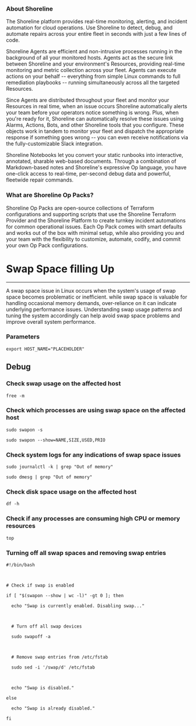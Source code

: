 
### About Shoreline
The Shoreline platform provides real-time monitoring, alerting, and incident automation for cloud operations. Use Shoreline to detect, debug, and automate repairs across your entire fleet in seconds with just a few lines of code.

Shoreline Agents are efficient and non-intrusive processes running in the background of all your monitored hosts. Agents act as the secure link between Shoreline and your environment's Resources, providing real-time monitoring and metric collection across your fleet. Agents can execute actions on your behalf -- everything from simple Linux commands to full remediation playbooks -- running simultaneously across all the targeted Resources.

Since Agents are distributed throughout your fleet and monitor your Resources in real time, when an issue occurs Shoreline automatically alerts your team before your operators notice something is wrong. Plus, when you're ready for it, Shoreline can automatically resolve these issues using Alarms, Actions, Bots, and other Shoreline tools that you configure. These objects work in tandem to monitor your fleet and dispatch the appropriate response if something goes wrong -- you can even receive notifications via the fully-customizable Slack integration.

Shoreline Notebooks let you convert your static runbooks into interactive, annotated, sharable web-based documents. Through a combination of Markdown-based notes and Shoreline's expressive Op language, you have one-click access to real-time, per-second debug data and powerful, fleetwide repair commands.

### What are Shoreline Op Packs?
Shoreline Op Packs are open-source collections of Terraform configurations and supporting scripts that use the Shoreline Terraform Provider and the Shoreline Platform to create turnkey incident automations for common operational issues. Each Op Pack comes with smart defaults and works out of the box with minimal setup, while also providing you and your team with the flexibility to customize, automate, codify, and commit your own Op Pack configurations.

# Swap Space filling Up
---

A swap space issue in Linux occurs when the system's usage of swap space becomes problematic or inefficient. while swap space is valuable for handling occasional memory demands, over-reliance on it can indicate underlying performance issues. Understanding swap usage patterns and tuning the system accordingly can help avoid swap space problems and improve overall system performance.

### Parameters
```shell
export HOST_NAME="PLACEHOLDER"
```

## Debug

### Check swap usage on the affected host
```shell
free -m
```

### Check which processes are using swap space on the affected host
```shell
sudo swapon -s

sudo swapon --show=NAME,SIZE,USED,PRIO
```

### Check system logs for any indications of swap space issues
```shell
sudo journalctl -k | grep "Out of memory"

sudo dmesg | grep "Out of memory"
```

### Check disk space usage on the affected host
```shell
df -h
```

### Check if any processes are consuming high CPU or memory resources
```shell
top
```

### Turning off all swap spaces and removing swap entries
```shell
#!/bin/bash



# Check if swap is enabled

if [ "$(swapon --show | wc -l)" -gt 0 ]; then

  echo "Swap is currently enabled. Disabling swap..."

  

  # Turn off all swap devices

  sudo swapoff -a

  

  # Remove swap entries from /etc/fstab

  sudo sed -i '/swap/d' /etc/fstab

  

  echo "Swap is disabled."

else

  echo "Swap is already disabled."

fi
```